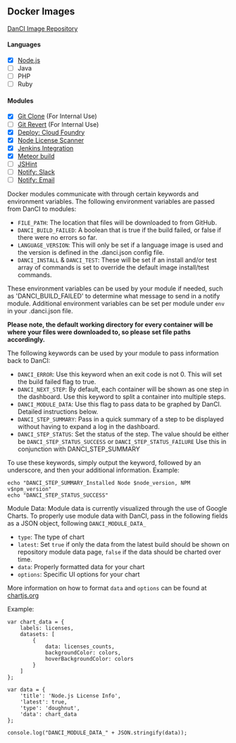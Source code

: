## Docker Images

[DanCI Image Repository](https://hub.docker.com/r/danci/)

#### Languages
- [x] [Node.js](languages/node)
- [ ] Java
- [ ] PHP
- [ ] Ruby

#### Modules
- [x] [Git Clone](modules/git-clone) (For Internal Use)
- [ ] [Git Revert](modules/git-revert)  (For Internal Use)
- [x] [Deploy: Cloud Foundry](modules/deploy-cf)
- [x] [Node License Scanner](modules/node-licenses)
- [x] [Jenkins Integration](modules/jenkins)
- [x] [Meteor build](modules/meteor-build)
- [ ] [JSHint](modules/node-jshint)
- [ ] [Notify: Slack](modules/slack-bot)
- [ ] [Notify: Email](modules/sendgrid)

Docker modules communicate with through certain keywords and environment variables. The following environment variables are passed from DanCI to modules:

- `FILE_PATH`: The location that files will be downloaded to from GitHub.
- `DANCI_BUILD_FAILED`: A boolean that is true if the build failed, or false if there were no errors so far.
- `LANGUAGE_VERSION`: This will only be set if a language image is used and the version is defined in the .danci.json config file.
- `DANCI_INSTALL` & `DANCI_TEST`: These will be set if an install and/or test array of commands is set to override the default image install/test commands.

These environment variables can be used by your module if needed, such as 'DANCI_BUILD_FAILED' to determine what message to send in a notify module. Additional environment variables can be set per module under `env` in your .danci.json file.

<b>Please note, the default working directory for every container will be where your files were downloaded to, so please set file paths accordingly.</b>

The following keywords can be used by your module to pass information back to DanCI:

- `DANCI_ERROR`: Use this keyword when an exit code is not 0. This will set the build failed flag to true.
- `DANCI_NEXT_STEP`: By default, each container will be shown as one step in the dashboard. Use this keyword to split a container into multiple steps.
- `DANCI_MODULE_DATA`: Use this flag to pass data to be graphed by DanCI. Detailed instructions below.
- `DANCI_STEP_SUMMARY`: Pass in a quick summary of a step to be displayed without having to expand a log in the dashboard.
- `DANCI_STEP_STATUS`: Set the status of the step. The value should be either be `DANCI_STEP_STATUS_SUCCESS` or `DANCI_STEP_STATUS_FAILURE` Use this in conjunction with DANCI_STEP_SUMMARY

To use these keywords, simply output the keyword, followed by an underscore, and then your additional information. Example:

```
echo "DANCI_STEP_SUMMARY_Installed Node $node_version, NPM v$npm_version"
echo "DANCI_STEP_STATUS_SUCCESS"
```

Module Data:
Module data is currently visualized through the use of Google Charts. To properly use module data with DanCI, pass in the following fields as a JSON object, following `DANCI_MODULE_DATA_`
- `type`: The type of chart
- `latest`: Set `true` if only the data from the latest build should be shown on repository module data page, `false` if the data should be charted over time.
- `data`: Properly formatted data for your chart
- `options`: Specific UI options for your chart

More information on how to format `data` and `options` can be found at [chartjs.org](http://chartjs.org/docs)

Example:
```
var chart_data = {
    labels: licenses,
    datasets: [
        {
            data: licenses_counts,
            backgroundColor: colors,
            hoverBackgroundColor: colors
        }
    ]
};

var data = {
    'title': 'Node.js License Info',
    'latest': true,
    'type': 'doughnut',
    'data': chart_data
};

console.log("DANCI_MODULE_DATA_" + JSON.stringify(data));
```
